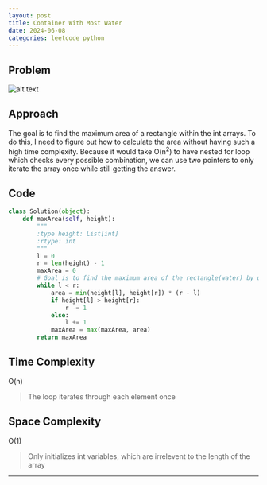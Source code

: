 ```yaml
---
layout: post
title: Container With Most Water
date: 2024-06-08
categories: leetcode python
---
```


## Problem
![alt text](/blog/public/img/ContainerWithMostWater.png)

## Approach
The goal is to find the maximum area of a rectangle within the int arrays. To do this, I need to figure out how to calculate the area without having such a high time complexity. Because it would take O(n<sup>2</sup>) to have nested for loop which checks every possible combination, we can use two pointers to only iterate the array once while still getting the answer.

## Code
```python
class Solution(object):
    def maxArea(self, height):
        """
        :type height: List[int]
        :rtype: int
        """
        l = 0
        r = len(height) - 1
        maxArea = 0
        # Goal is to find the maximum area of the rectangle(water) by using two pointers. By only moving the pointer that has lower height than other, we can safely find the largest amount of water within the container
        while l < r:
            area = min(height[l], height[r]) * (r - l)
            if height[l] > height[r]:
                r -= 1
            else:
                l += 1 
            maxArea = max(maxArea, area)
        return maxArea
```

## Time Complexity
O(n)
> The loop iterates through each element once

## Space Complexity
O(1)
> Only initializes int variables, which are irrelevent to the length of the array

---